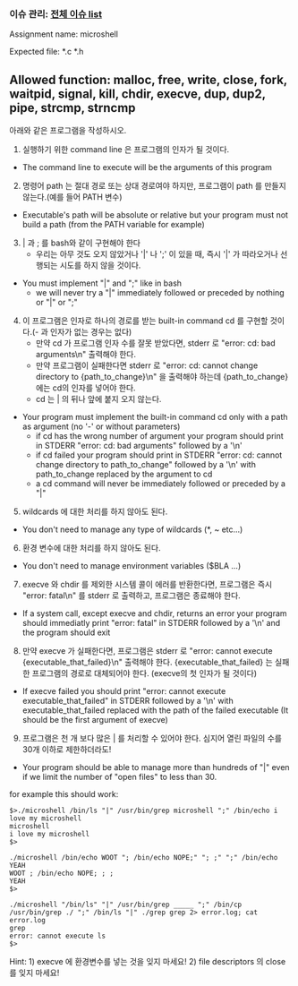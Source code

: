 ### 이슈 관리: [전체 이슈 list](https://github.com/brixxt27/ft_cursus/issues/2)

Assignment name:	microshell

Expected file:		*.c *.h

Allowed function:	malloc, free, write, close, fork, waitpid, signal, kill, chdir, execve, dup, dup2, pipe, strcmp, strncmp
-----------------------------------------------------------------

아래와 같은 프로그램을 작성하시오.
1. 실행하기 위한 command line 은 프로그램의 인자가 될 것이다.
- The command line to execute will be the arguments of this program

2. 명령어 path 는 절대 경로  또는 상대 경로여야 하지만, 프로그램이 path 를 만들지 않는다.(예를 들어 PATH 변수)
- Executable's path will be absolute or relative but your program must not build a path (from the PATH variable for example)

3. | 과 ; 를 bash와 같이 구현해야 한다
	- 우리는 아무 것도 오지 않았거나 '|' 나 ';' 이 있을 때, 즉시 '|' 가 따라오거나 선행되는 시도를 하지 않을 것이다.
- You must implement "|" and ";" like in bash
	- we will never try a "|" immediately followed or preceded by nothing or "|" or ";"

4. 이 프로그램은 인자로 하나의 경로를 받는 built-in command cd 를 구현할 것이다.(- 과 인자가 없는 경우는 없다)
	- 만약 cd 가 프로그램 인자 수를 잘못 받았다면, stderr 로 "error: cd: bad arguments\n" 출력해야 한다.
	- 만약 프로그램이 실패한다면 stderr 로 "error: cd: cannot change directory to {path_to_change}\n" 을 출력해야 하는데 {path_to_change} 에는 cd의 인자를 넣어야 한다.
	- cd 는 | 의 뒤나 앞에 붙지 오지 않는다.
- Your program must implement the built-in command cd only with a path as argument (no '-' or without parameters)
	- if cd has the wrong number of argument your program should print in STDERR "error: cd: bad arguments" followed by a '\n'
	- if cd failed your program should print in STDERR "error: cd: cannot change directory to path_to_change" followed by a '\n' with path_to_change replaced by the argument to cd
	- a cd command will never be immediately followed or preceded by a "|"

5. wildcards 에 대한 처리를 하지 않아도 된다.
- You don't need to manage any type of wildcards (*, ~ etc...)

6. 환경 변수에 대한 처리를 하지 않아도 된다.
- You don't need to manage environment variables ($BLA ...)

7. execve 와 chdir 를 제외한 시스템 콜이 에러를 반환한다면, 프로그램은 즉시 "error: fatal\n" 를 stderr 로 출력하고, 프로그램은 종료해야 한다.
- If a system call, except execve and chdir, returns an error your program should immediatly print "error: fatal" in STDERR followed by a '\n' and the program should exit

8. 만약 execve 가 실패한다면, 프로그램은 stderr 로 "error: cannot execute {executable_that_failed}\n" 출력해야 한다. {executable_that_failed} 는 실패한 프로그램의 경로로 대체되어야 한다. (execve의 첫 인자가 될 것이다)
- If execve failed you should print "error: cannot execute executable_that_failed" in STDERR followed by a '\n' with executable_that_failed replaced with the path of the failed executable (It should be the first argument of execve)

9. 프로그램은 천 개 보다 많은 | 를 처리할 수 있어야 한다. 심지어 열린 파일의 수를 30개 이하로 제한하더라도!
- Your program should be able to manage more than hundreds of "|" even if we limit the number of "open files" to less than 30.


for example this should work:
```
$>./microshell /bin/ls "|" /usr/bin/grep microshell ";" /bin/echo i love my microshell
microshell
i love my microshell
$>

./microshell /bin/echo WOOT "; /bin/echo NOPE;" "; ;" ";" /bin/echo YEAH
WOOT ; /bin/echo NOPE; ; ;
YEAH
$>

./microshell "/bin/ls" "|" /usr/bin/grep _____ ";" /bin/cp /usr/bin/grep ./ ";" /bin/ls "|" ./grep grep 2> error.log; cat error.log
grep
error: cannot execute ls
$>
```
Hint:
	1) execve 에 환경변수를 넣는 것을 잊지 마세요!
	2) file descriptors 의 close 를 잊지 마세요!
